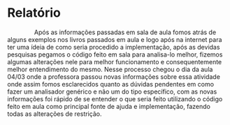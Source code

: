 # Relatório

⠀⠀⠀⠀⠀⠀Após as informações passadas em sala de aula fomos atrás de alguns exemplos nos livros passados em aula e logo após na internet para ter uma ídeia de como seria procedido a implementação, após as devidas pesquisas pegamos o código feito em sala para analisa-lo melhor, fizemos algumas alterações nele para melhor funcionamento e consequentemente melhor entendimento do mesmo. Nesse processo chegou o dia da aula 04/03 onde a professora passou novas informações sobre essa atividade onde assim fomos esclarecidos quanto as dúvidas pendentes em como fazer um analisador genérico e não um do tipo específico, com as novas informações foi rápido de se entender o que seria feito utilizando o código feito em aula como principal fonte de ajuda e implementação, fazendo todas as alterações de  restrição.
